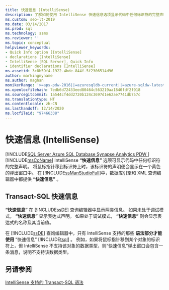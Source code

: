 ```yaml
---
title: 快速信息 (IntelliSense)
description: 了解如何使用 IntelliSense 快速信息选项显示代码中任何标识符的完整声明。 在 SQL Server Management Studio 中，该选项在数据库引擎编辑器和 XML 查询编辑器中可用。
ms.custom: seo-lt-2019
ms.date: 03/14/2017
ms.prod: sql
ms.technology: ssms
ms.reviewer: ''
ms.topic: conceptual
helpviewer_keywords:
- Quick Info option [IntelliSense]
- declarations [IntelliSense]
- IntelliSense [SQL Server], Quick Info
- identifier declarations [IntelliSense]
ms.assetid: 3c8b59f4-1922-4bde-844f-5f2306514d96
author: markingmyname
ms.author: maghan
monikerRange: '>=aps-pdw-2016||=azuresqldb-current||=azure-sqldw-latest||>=sql-server-2016||>=sql-server-linux-2017||=azuresqldb-mi-current'
ms.openlocfilehash: 7edb6d72433eed80464c563219aa1840fdf2f918
ms.sourcegitcommit: 1a544cf4dd2720b124c3697d1e62ae7741db757c
ms.translationtype: HT
ms.contentlocale: zh-CN
ms.lasthandoff: 12/14/2020
ms.locfileid: "97466338"
---
```

# <a name="quick-info-intellisense"></a>快速信息 (IntelliSense)
[!INCLUDE[SQL Server Azure SQL Database Synapse Analytics PDW ](../../includes/applies-to-version/sql-asdb-asdbmi-asa-pdw.md)]
  [!INCLUDE[msCoName](../../includes/msconame-md.md)] IntelliSense **“快速信息”** 选项可显示代码中任何标识符的完整声明。 将鼠标指针移到标识符上时，该标识符的声明便会显示在一个黄色的弹出窗口中。 在 [!INCLUDE[ssManStudioFull](../../includes/ssmanstudiofull-md.md)]中，数据库引擎和 XML 查询编辑器中都提供 **“快速信息”** 。  
  
## <a name="transact-sql-quick-info"></a>Transact-SQL 快速信息  
 **“快速信息”** 在 [!INCLUDE[ssDE](../../includes/ssde-md.md)] 查询编辑器中显示两类信息。 如果未处于调试模式， **“快速信息”** 显示表达式声明。 如果处于调试模式， **“快速信息”** 则会显示表达式的名称及其当前值。  
  
 在 [!INCLUDE[ssDE](../../includes/ssde-md.md)] 查询编辑器中，只有 IntelliSense 支持的那些 **语法部分才能使用** “快速信息” [!INCLUDE[tsql](../../includes/tsql-md.md)] 。 例如，如果将鼠标指针移到某个对象的标识符上，但 IntelliSense 不支持该对象的数据类型，则“快速信息”弹出窗口会包含一条消息，说明不支持该数据类型。  
  
## <a name="see-also"></a>另请参阅  
 [IntelliSense 支持的 Transact-SQL 语法](./transact-sql-syntax-supported-by-intellisense.md)  
  

